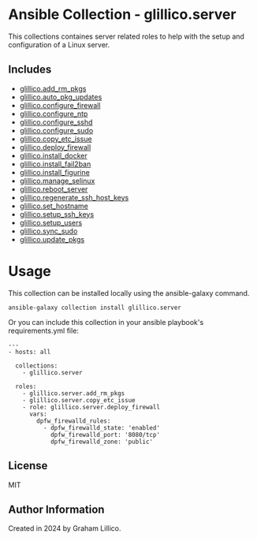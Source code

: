 # Ansible Collection - glillico.server

This collections containes server related roles to help with the setup and configuration of a Linux server.

## Includes
  - [glillico.add_rm_pkgs](https://github.com/glillico/ansible-role-add_rm_pkgs) 
  - [glillico.auto_pkg_updates](https://github.com/glillico/ansible-role-auto_pkg_updates)
  - [glillico.configure_firewall](https://github.com/glillico/ansible-role-configure_firewall)
  - [glillico.configure_ntp](https://github.com/glillico/ansible-role-configure_ntp)
  - [glillico.configure_sshd](https://github.com/glillico/ansible-role-configure_sshd)
  - [glillico.configure_sudo](https://github.com/glillico/ansible-role-configure_sudo)
  - [glillico.copy_etc_issue](https://github.com/glillico/ansible-role-copy_etc_issue)
  - [glillico.deploy_firewall](https://github.com/glillico/ansible-role-deploy_firewall)
  - [glillico.install_docker](https://github.com/glillico/ansible-role-install_docker)
  - [glillico.install_fail2ban](https://github.com/glillico/ansible-role-install_fail2ban)
  - [glillico.install_figurine](https://github.com/glillico/ansible-role-install_figurine)
  - [glillico.manage_selinux](https://github.com/glillico/ansible-role-manage_selinux)
  - [glillico.reboot_server](https://github.com/glillico/ansible-role-reboot_server)
  - [glillico.regenerate_ssh_host_keys](https://github.com/glillico/ansible-role-regenerate_ssh_host_keys)
  - [glillico.set_hostname](https://github.com/glillico/ansible-role-set_hostname)
  - [glillico.setup_ssh_keys](https://github.com/glillico/ansible-role-setup_ssh_keys)
  - [glillico.setup_users](https://github.com/glillico/ansible-role-setup_users)
  - [glillico.sync_sudo](https://github.com/glillico/ansible-role-sync_sudo)
  - [glillico.update_pkgs](https://github.com/glillico/ansible-role-update_pkgs)

# Usage

This collection can be installed locally using the ansible-galaxy command.

`ansible-galaxy collection install glillico.server`

Or you can include this collection in your ansible playbook's requirements.yml file:

```
---
- hosts: all

  collections:
    - glillico.server

  roles:
    - glillico.server.add_rm_pkgs
    - glillico.server.copy_etc_issue
    - role: glillico.server.deploy_firewall
      vars:
        dpfw_firewalld_rules:
          - dpfw_firewalld_state: 'enabled'
            dpfw_firewalld_port: '8080/tcp'
            dpfw_firewalld_zone: 'public'
```

## License

MIT

## Author Information

Created in 2024 by Graham Lillico.